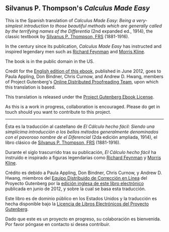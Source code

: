 ## Silvanus P. Thompson's _Calculus Made Easy_

This is the Spanish translation of _Calculus Made Easy: Being a very-simplest introduction to those beautiful methods which are generally called by the terrifying names of the Differentia_ (2nd expanded ed., 1914), the classic textbook by [Silvanus P. Thompson, FRS](http://en.wikipedia.org/wiki/Silvanus_P._Thompson) (1881-1916).

In the century since its publication, _Calculus Made Easy_ has instructed and inspired legendary men such as [Richard Feynman](http://en.wikipedia.org/wiki/Richard_Feynman) and [Morris Kline](http://en.wikipedia.org/wiki/Morris_Kline).

The book is in the public domain in the US.

Credit for the [English edition of this ebook](http://www.gutenberg.org/ebooks/33283), published in June 2012, goes to Paula Appling, Don Bindner, Chris Curnow, and Andrew D. Hwang, members of Project Gutenberg's [Online Distributed Proofreading Team](http://www.pgdp.net), upon which this translation is based.

This translation is released under the [Project Gutenberg Ebook License](www.gutenberg.org/license).

As this is a work in progress, collaboration is encouraged. Please do get in touch should you want to contribute to this project.

***

Ésta es la traducción al castellano de _El Cálculo hecho fácil: Siendo una simplícima introducción a los bellos métodos generalmente denominados con el pavoroso nombre de el Diferencial_ (2da edición ampliada, 1914), el libro clásico de [Silvanus P. Thompson, FRS](http://en.wikipedia.org/wiki/Silvanus_P._Thompson) (1881-1916).

Durante el siglo trascurrido tras su publicación, _El Cálculo hecho fácil_ ha instruído e inspirado a figuras legendarias como [Richard Feynman](http://es.wikipedia.org/wiki/Richard_Feynman) y [Morris Kline](http://es.wikipedia.org/wiki/Morris_Kline).

Crédito es debido a Paula Appling, Don Bindner, Chris Curnow, y Andrew D. Hwang, miembros del [Equipo Distribuido de Corrección en Línea](http://www.pgdp.net) del Proyecto Gutenberg por la [edición inglesa de este libro electrónico](http://www.gutenberg.org/ebooks/33283) publicada en junio de 2012, y sobre la cual se basa esta traducción.

Este libro es de dominio público en los Estados Unidos y la  traducción es hecha disponible bajo la [Licencia de Libros Electrónicos del Proyecto Gutenberg](http://www.gutenberg.org/license).

Dado que este es un proyecto en progreso, su colaboración es bienvenida. Por favor póngase en contacto si desea contribuir.